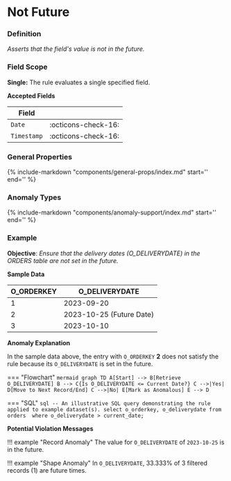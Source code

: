 # Not Future

### Definition

*Asserts that the field's value is not in the future.*

### Field Scope

**Single:** The rule evaluates a single specified field.

**Accepted Fields**

| Field       |                             |
|-------------|-----------------------------|
| `Date`      | <div style="text-align:center">:octicons-check-16:</div>         |
| `Timestamp` | <div style="text-align:center">:octicons-check-16:</div>         |

### General Properties

{%
    include-markdown "components/general-props/index.md"
    start='<!-- all-props--start -->'
    end='<!-- all-props--end -->'
%}

### Anomaly Types

{%
    include-markdown "components/anomaly-support/index.md"
    start='<!-- all-types--start -->'
    end='<!-- all-types--end -->'
%}

### Example

**Objective**: *Ensure that the delivery dates (O_DELIVERYDATE) in the ORDERS table are not set in the future.*

**Sample Data**

| O_ORDERKEY | O_DELIVERYDATE              |
|------------|-----------------------------|
| 1          | 2023-09-20                  |
| 2          | <span class="text-negative">2023-10-25 (Future Date)</span>    |
| 3          | 2023-10-10                  |

**Anomaly Explanation**

In the sample data above, the entry with `O_ORDERKEY` **2** does not satisfy the rule because its `O_DELIVERYDATE` is set in the future.

=== "Flowchart"
    ```mermaid
    graph TD
    A[Start] --> B[Retrieve O_DELIVERYDATE]
    B --> C{Is O_DELIVERYDATE <= Current Date?}
    C -->|Yes| D[Move to Next Record/End]
    C -->|No| E[Mark as Anomalous]
    E --> D
    ```

=== "SQL"
    ```sql
    -- An illustrative SQL query demonstrating the rule applied to example dataset(s).
    select
        o_orderkey,
        o_deliverydate
    from orders 
    where
        o_deliverydate > current_date;
    ```

**Potential Violation Messages**

!!! example "Record Anomaly"
    The value for `O_DELIVERYDATE` of `2023-10-25` is in the future.

!!! example "Shape Anomaly"
    In `O_DELIVERYDATE`, 33.333% of 3 filtered records (1) are future times.
